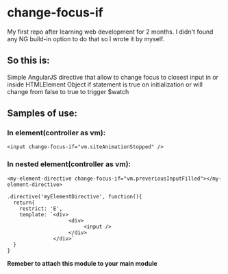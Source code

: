 # change-focus-if
My first repo after learning web development for 2 months.
I didn't found any NG build-in option to do that so I wrote it by myself.

## So this is:
Simple AngularJS directive that allow to change focus to closest input in or inside HTMLElement Object if statement is true on initialization or will change from false to true to trigger $watch

## Samples of use:
### In element(controller as vm):
```<input change-focus-if="vm.siteAnimationStopped" />```
### In nested element(controller as vm):
```<my-element-directive change-focus-if="vm.preveriousInputFilled"></my-element-directive>```
```
.directive('myElementDirective', function(){
  return{
    restrict: 'E',
    template: `<div>
                    <div>
                         <input />
                    </div>
               </div>`
  }
}
```
**Remeber to attach this module to your main module**